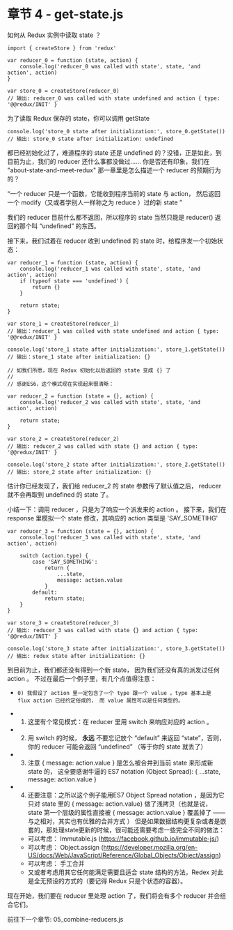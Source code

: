 # 章节 4 - get-state.js

如何从 Redux 实例中读取 state ？

```
import { createStore } from 'redux'

var reducer_0 = function (state, action) {
    console.log('reducer_0 was called with state', state, 'and action', action)
}

var store_0 = createStore(reducer_0)
// 输出: reducer_0 was called with state undefined and action { type: '@@redux/INIT' }
```

为了读取 Redux 保存的 state，你可以调用 getState
```
console.log('store_0 state after initialization:', store_0.getState())
// 输出: store_0 state after initialization: undefined
```

都已经初始化过了，难道程序的 state 还是 undefined 的？没错，正是如此，到目前为止，我们的 reducer 还什么事都没做过…… 你是否还有印象，我们在 "about-state-and-meet-redux" 那一章里是怎么描述一个 reducer 的预期行为的？

  “一个 reducer 只是一个函数，它能收到程序当前的 state 与 action， 然后返回一个 modify（又或者学别人一样称之为 reduce ）过的新 state ”

 我们的 reducer 目前什么都不返回，所以程序的 state 当然只能是 reducer() 返回的那个叫 “undefined” 的东西。

接下来，我们试着在 reducer 收到 undefined 的 state 时，给程序发一个初始状态：

```
var reducer_1 = function (state, action) {
    console.log('reducer_1 was called with state', state, 'and action', action)
    if (typeof state === 'undefined') {
        return {}
    }

    return state;
}

var store_1 = createStore(reducer_1)
// 输出：reducer_1 was called with state undefined and action { type: '@@redux/INIT' }

console.log('store_1 state after initialization:', store_1.getState())
// 输出：store_1 state after initialization: {}

// 如我们所愿，现在 Redux 初始化以后返回的 state 变成 {} 了
//
// 感谢ES6，这个模式现在实现起来很清晰：

var reducer_2 = function (state = {}, action) {
    console.log('reducer_2 was called with state', state, 'and action', action)

    return state;
}

var store_2 = createStore(reducer_2)
// 输出: reducer_2 was called with state {} and action { type: '@@redux/INIT' }

console.log('store_2 state after initialization:', store_2.getState())
// 输出: store_2 state after initialization: {}
```

估计你已经发现了，我们给 reducer_2 的 state 参数传了默认值之后，
reducer 就不会再取到 undefined 的 state 了。

小结一下：调用  reducer ，只是为了响应一个派发来的 action 。
接下来，我们在 response 里模拟一个 state 修改，其响应的 action 类型是 'SAY_SOMETIHG'

```
var reducer_3 = function (state = {}, action) {
    console.log('reducer_3 was called with state', state, 'and action', action)

    switch (action.type) {
        case 'SAY_SOMETHING':
            return {
                ...state,
                message: action.value
            }
        default:
            return state;
    }
}

var store_3 = createStore(reducer_3)
// 输出: reducer_3 was called with state {} and action { type: '@@redux/INIT' }

console.log('store_3 state after initialization:', store_3.getState())
// 输出: redux state after initialization: {}
```

 到目前为止，我们都还没有得到一个新 state， 因为我们还没有真的派发过任何 action 。
不过在最后一个例子里，有几个点值得注意：

-     0) 我假设了 action 里一定包含了一个 type 跟一个 value 。type 基本上是 flux action 已经约定俗成的， 而 value 属性可以是任何类型的。
- 1) 这里有个常见模式：在 reducer 里用 switch 来响应对应的 action 。
- 2) 用 switch 的时候， **永远** 不要忘记放个 “default” 来返回 “state”，否则，
你的 reducer 可能会返回 “undefined” （等于你的 state 就丢了）
- 3) 注意 { message: action.value } 是怎么被合并到当前 state 来形成新 state 的， 这全要感谢牛逼的 ES7 notation (Object Spread): { ...state, message: action.value }
- 4) 还要注意：之所以这个例子能用ES7 Object Spread notation ，是因为它只对 state 里的  { message: action.value} 做了浅拷贝（也就是说， state 第一个层级的属性直接被 { message: action.value } 覆盖掉了 —— 与之相对，其实也有优雅的合并方式 ）  但是如果数据结构更复杂或者是嵌套的，那处理state更新的时候，很可能还需要考虑一些完全不同的做法：
    - 可以考虑： Immutable.js (https://facebook.github.io/immutable-js/)
     - 可以考虑： Object.assign (https://developer.mozilla.org/en-US/docs/Web/JavaScript/Reference/Global_Objects/Object/assign)
    - 可以考虑： 手工合并
    - 又或者考虑用其它任何能满足需要且适合 state 结构的方法，Redex 对此是全无预设的方式的（要记得 Redux 只是个状态的容器）。

现在开始，我们要在 reducer 里处理 action 了，我们将会有多个 reducer 并会组合它们。

前往下一个章节: 05_combine-reducers.js

